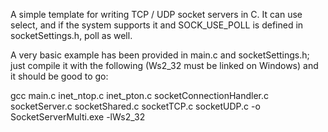 A simple template for writing TCP / UDP socket servers in C. It can use select, and if the system supports it and SOCK_USE_POLL is defined in socketSettings.h, poll as well.

A very basic example has been provided in main.c and socketSettings.h; just compile it with the following (Ws2_32 must be linked on Windows) and it should be good to go:

gcc main.c inet_ntop.c inet_pton.c socketConnectionHandler.c socketServer.c socketShared.c socketTCP.c socketUDP.c -o SocketServerMulti.exe -lWs2_32
